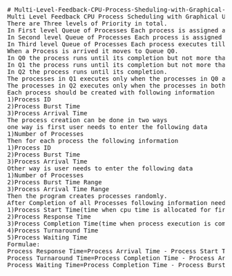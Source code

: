 <pre># Multi-Level-Feedback-CPU-Process-Sheduling-with-Graphical-User-Interface(GUI)
Multi Level Feedback CPU Process Scheduling with Graphical User Interface(GUI).
There are Three levels of Priority in total.
In First level Queue of Processes Each process is assigned a round robbin time of 10ms.
In Second level Queue of Processes Each process is assigned a round robbin time of 20ms.
In Third level Queue of Processes Each process executes till completion based on First Come First Serve.
When a Process is arrived it moves to Queue Q0.
In Q0 the process runs until its completion but not more than 10ms,if the process is not completed with in 10ms it is moved to Queue Q1. 
In Q1 the process runs until its completion but not more than 20ms,if the process is not completed with in 20ms it is moved to Queue Q2.
In Q2 the process runs until its completion.
The processes in Q1 executes only when the processes in Q0 are empty.
The processes in Q2 executes only when the processes in both Q0 and Q1 are empty.
Each process should be created with following information
1)Process ID
2)Process Burst Time
3)Process Arrival Time
The process creation can be done in two ways
one way is first user needs to enter the following data
1)Number of Processes
Then for each process the following information 
1)Process ID
2)Process Burst Time
3)Process Arrival Time
Other way is user needs to enter the following data
1)Number of Processes
2)Process Burst Time Range
3)Process Arrival Time Range
Then the program creates processes randomly.
After Completion of all Processes following information needs to be tracked
1)Process Start Time(time when cpu time is allocated for first time for the process or we can say when the process execution starts for first time)
2)Process Response Time
3)Process Completion Time(time when process execution is completed)
4)Process Turnaround Time
5)Process Waiting Time
Formulae:
Process Response Time=Process Arrival Time - Process Start Time
Process Turnaround Time=Process Completion Time - Process Arrival Time
Process Waiting Time=Process Completion Time - Process Burst Time
</pre>
